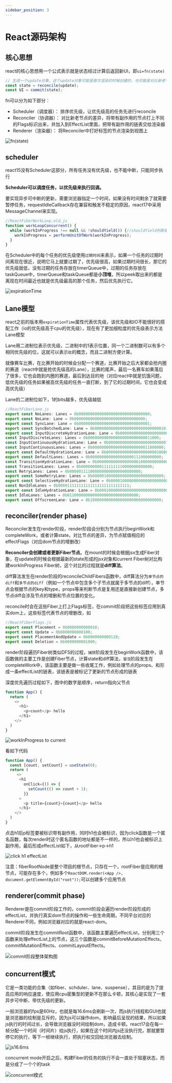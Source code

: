 ```yaml
---
sidebar_position: 3
---
```


# React源码架构

## 核心思想

react的核心思想用一个公式表示就是状态经过计算后返回新UI，即`ui=fn(state)`

```js
// 生成一个update对象，这个update对象可能是首次渲染的时候创建的，也可能是对比新老节点差异的时候创建的，交给reconcile函数处理也就是协调器会处理更新，计算出来一个新的状态，新的state交给commit函数去处理，在commit阶段会把副作用或者新的状态应用到真实的dom节点上，就生成了新的UI
const state = reconcile(update);
const UI = commit(state);
```

fn可以分为如下部分：

- Scheduler（调度器）： 排序优先级，让优先级高的任务先进行reconcile
- Reconciler（协调器）： 对比新老节点的差异，将带有副作用的节点打上不同的Flags标识出来，并加入到EffectList里面，把带有副作用的链表交给渲染器
- Renderer（渲染器）： 将Reconciler中打好标签的节点渲染到视图上

![fn(state)](https://blog-guiyexing.oss-cn-qingdao.aliyuncs.com/blogImg/202210091122971.png!blog.guiyexing)

## scheduler

react15没有Scheduler这部分，所有任务没有优先级，也不能中断，只能同步执行

**Scheduler可以调度任务，以优先级来执行回调。**

要实现异步可中断的更新，需要浏览器指定一个时间，如果没有时间剩余了就需要暂停任务，requestIdleCallback存在兼容和触发不稳定的原因，react17中采用MessageChannel来实现。

```js
//ReactFiberWorkLoop.old.js
function workLoopConcurrent() {
  while (workInProgress !== null && !shouldYield()) {//shouldYield判断是否暂停任务
    workInProgress = performUnitOfWork(workInProgress); 
  }
}
```

在Scheduler中的每个任务的优先级使用`过期时间`来表示，如果一个任务的过期时间离现在很近，说明它马上就要过期了，优先级很高，如果过期时间很长，那它的优先级就低，没有过期的任务存放在timerQueue中，过期的任务存放在taskQueue中，timerQueue和taskQueue都是**小顶堆**，所以peek取出来的都是离现在时间最近也就是优先级最高的那个任务，然后优先执行它。

![expirationTime](https://blog-guiyexing.oss-cn-qingdao.aliyuncs.com/blogImg/202210091213879.png!blog.guiyexing)

## Lane模型

react之前的版本用`expirationTime`属性代表优先级，该优先级和IO不能很好的搭配工作（io的优先级高于cpu的优先级），现在有了更加细粒度的优先级表示方法Lane模型

Lane用二进制位表示优先级，二进制中的1表示位置，同一个二进制数可以有多个相同优先级的位，这就可以表示`批`的概念，而且二进制方便计算。

就像赛车比赛，在比赛开始的时候会分配一个赛道，比赛开始之后大家都会抢内圈的赛道（react中就是抢优先级高的Lane），比赛的尾声，最后一名赛车如果落后了很多，它也会跑到内圈的赛道，最后到达目的地（对应react中就是饥饿问题，低优先级的任务如果被高优先级的任务一直打断，到了它的过期时间，它也会变成高优先级）

Lane的二进制位如下，1的bits越多，优先级越低

```js
//ReactFiberLane.js
export const NoLanes: Lanes = 0b0000000000000000000000000000000;
export const NoLane: Lane = 0b0000000000000000000000000000000;
export const SyncLane: Lane = 0b0000000000000000000000000000001;
export const SyncBatchedLane: Lane = 0b0000000000000000000000000000010;
export const InputDiscreteHydrationLane: Lane = 0b0000000000000000000000000000100;
const InputDiscreteLanes: Lanes = 0b0000000000000000000000000011000;
const InputContinuousHydrationLane: Lane = 0b0000000000000000000000000100000;
const InputContinuousLanes: Lanes = 0b0000000000000000000000011000000;
export const DefaultHydrationLane: Lane = 0b0000000000000000000000100000000;
export const DefaultLanes: Lanes = 0b0000000000000000000111000000000;
const TransitionHydrationLane: Lane = 0b0000000000000000001000000000000;
const TransitionLanes: Lanes = 0b0000000001111111110000000000000;
const RetryLanes: Lanes = 0b0000011110000000000000000000000;
export const SomeRetryLane: Lanes = 0b0000010000000000000000000000000;
export const SelectiveHydrationLane: Lane = 0b0000100000000000000000000000000;
const NonIdleLanes = 0b0000111111111111111111111111111;
export const IdleHydrationLane: Lane = 0b0001000000000000000000000000000;
const IdleLanes: Lanes = 0b0110000000000000000000000000000;
export const OffscreenLane: Lane = 0b1000000000000000000000000000000;
```

## reconciler(render phase)

Reconciler发生在render阶段，render阶段会分别为节点执行beginWork和completeWork，或者计算state，对比节点的差异，为节点赋值相应的effectFlags（对应dom节点的增删改）

**Reconciler会创建或者更新Fiber节点**。在mount的时候会根据jsx生成Fiber对象，在update的时候会根据最新的state形成的jsx对象和current Fiber树对比构建workInProgress Fiber树，这个对比的过程就是**diff算法**。

diff算法发生在render阶段的reconcileChildFibers函数中，diff算法分为`单节点的diff`和`多节点的diff`（例如一个节点中包含多个子节点就属于多节点的diff），单节点会根据节点的key和type，props等来判断节点是复用还是直接新创建节点，多节点diff会涉及节点的增删和节点位置的变化。

reconcile时会在这些Fiber上打上Flags标签，在commit阶段把这些标签应用到真实dom上，这些标签代表节点的增删改，如

```js
//ReactFiberFlags.js
export const Placement = 0b0000000000010;
export const Update = 0b0000000000100;
export const PlacementAndUpdate = 0b0000000000110;
export const Deletion = 0b0000000001000;
```

render阶段遍历Fiber树类似DFS的过程，`捕获`阶段发生在beginWork函数中，该函数做的主要工作是创建Fiber节点，计算state和diff算法，`冒泡`阶段发生在completeWork中，该函数主要是做一些收尾工作，例如处理节点的props、和形成一条effectList的链表，该链表是被标记了更新的节点形成的链表

深度优先遍历过程如下，图中的数字是顺序，return指向父节点

```js
function App() {
  return (
   	<>
      <h1>
        <p>count</p> hello
      </h1>
    </>
  )
}
```

![workInProgress to current](https://blog-guiyexing.oss-cn-qingdao.aliyuncs.com/blogImg/202209281213189.png!blog.guiyexing)

看如下代码

```js
function App() {
  const [count, setCount] = useState(0);
  return (
   	 <>
      <h1
        onClick={() => {
          setCount(() => count + 1);
        }}
      >
        <p title={count}>{count}</p> hello
      </h1>
    </>
  )
}
```

点击h1后p标签要被标识带有副作用，同时h1也会被标识，因为click函数是一个匿名函数，每次render时这个匿名函数的地址都是不一样的，所以h1也会被标识上副作用，最后形成effectList如下，从rootFiber->p->h1

![click h1 effectList](https://blog-guiyexing.oss-cn-qingdao.aliyuncs.com/blogImg/202210091249239.png!blog.guiyexing)

注意：fiberRootNode是整个项目的根节点，只存在一个，rootFiber是应用的根节点，可能存在多个，例如多个`ReactDOM.render(<App />, document.getElementById("root"));`可以创建多个应用节点

## renderer(commit phase)

Renderer是在commit阶段工作的，commit阶段会遍历render阶段形成的effectList，并执行真实dom节点的操作和一些生命周期，不同平台对应的Renderer不同，例如浏览器对应的就是react-dom。

commit阶段发生在commitRoot函数中，该函数主要遍历effectList，分别用三个函数来处理effectList上的节点，这三个函数是commitBeforeMutationEffects、commitMutationEffects、commitLayoutEffects。

![commit阶段整体架构图](https://blog-guiyexing.oss-cn-qingdao.aliyuncs.com/blogImg/202210092040091.png!blog.guiyexing)

## concurrent模式

它是一类功能的合集（如fiber、schduler、lane、suspense），其目的是为了提高应用的响应速度，使应用cpu密集型的更新不在那么卡顿，其核心是实现了一套异步可中断、带优先级的更新。

一般浏览器的fps是60Hz，也就是每16.6ms会刷新一次，而js执行线程和GUI也就是浏览器的绘制是互斥的，因为js可以操作dom，影响最后呈现的结果，所以如果js执行的时间过长，会导致浏览器没时间绘制dom，造成卡顿。react17会在每一帧分配一个时间（时间片）给js执行，如果在这个时间内js还没执行完，那就要暂停它的执行，等下一帧继续执行，把执行权交回给浏览器去绘制。

![js16.6ms](https://blog-guiyexing.oss-cn-qingdao.aliyuncs.com/blogImg/202210091308892.png!blog.guiyexing)

concurrent mode开启之后，构建Fiber的任务的执行不会一直处于阻塞状态，而是分成了一个个的task

![concurrent模式](https://blog-guiyexing.oss-cn-qingdao.aliyuncs.com/blogImg/202210091923322.png!blog.guiyexing)

